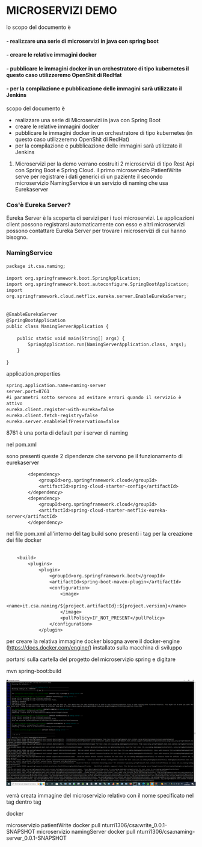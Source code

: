 # MICROSERVIZI DEMO

lo scopo del documento è

#### - realizzare una serie di microservizi in java con spring boot 

#### - creare le relative immagini docker

#### - pubblicare le immagini docker in un orchestratore di tipo kubernetes il questo caso utilizzeremo OpenShit di RedHat

#### - per la compilazione e pubblicazione delle immagini sarà utilizzato il Jenkins


 scopo del documento è
- realizzare una serie di Microservizi in java con Spring Boot
- creare le relative immagini docker
- pubblicare le immagini docker in un orchestratore di tipo kubernetes (in questo caso utilizzeremo OpenShit di RedHat)
- per la compilazione e pubblicazione delle immagini sarà utilizzato il Jenkins


1. Microservizi
per la demo verrano costruiti 2 microservizi di tipo Rest Api con  Spring Boot e Spring Cloud. 
il primo microservizio PatientWrite serve per registrare i dati generici di un paziente
il secondo microservizio NamingService è un servizio di naming che usa Eurekaserver

### Cos'è Eureka Server?
Eureka Server è la scoperta di servizi per i tuoi microservizi. 
Le applicazioni client possono registrarsi automaticamente con esso e altri microservizi possono contattare Eureka Server per trovare i microservizi di cui hanno bisogno.


### NamingService

```
package it.csa.naming;

import org.springframework.boot.SpringApplication;
import org.springframework.boot.autoconfigure.SpringBootApplication;
import org.springframework.cloud.netflix.eureka.server.EnableEurekaServer;


@EnableEurekaServer
@SpringBootApplication
public class NamingServerApplication {

	public static void main(String[] args) {
		SpringApplication.run(NamingServerApplication.class, args);
	}

}

```
application.properties


```
spring.application.name=naming-server
server.port=8761
#i parametri sotto servono ad evitare errori quando il servizio è attivo
eureka.client.register-with-eureka=false
eureka.client.fetch-registry=false
eureka.server.enableSelfPreservation=false
```

8761 è una porta di default per i server di naming

nel pom.xml

sono presenti queste 2 dipendenze che servono pe il funzionamento di eurekaserver
```
		<dependency>
			<groupId>org.springframework.cloud</groupId>
			<artifactId>spring-cloud-starter-config</artifactId>
		</dependency>
		<dependency>
			<groupId>org.springframework.cloud</groupId>
			<artifactId>spring-cloud-starter-netflix-eureka-server</artifactId>
		</dependency>
```

nel file pom.xml all'interno del tag build sono presenti i tag per la creazione dei file docker

```

	<build>
		<plugins>
			<plugin>
				<groupId>org.springframework.boot</groupId>
				<artifactId>spring-boot-maven-plugin</artifactId>
				<configuration>
					<image>
						<name>it.csa.naming/${project.artifactId}:${project.version}</name>
					</image>
					<pullPolicy>IF_NOT_PRESENT</pullPolicy>
				</configuration>
			</plugin>
```

per creare la relativa immagine docker bisogna avere il docker-engine (https://docs.docker.com/engine/) installato sulla macchina di sviluppo

portarsi sulla cartella del progetto del microservizio spring e digitare

mvn spring-boot:build

![This is an image](https://github.com/nturri1306/microservizi/blob/main/cli1.png)

verrà creata immagine del microservizio relativo con il nome specificato nel tag <name> dentro tag <image> 

docker

microservizio patientWrite
docker pull nturri1306/csa:write_0.0.1-SNAPSHOT
microservizio namingServer
docker pull nturri1306/csa:naming-server_0.0.1-SNAPSHOT





